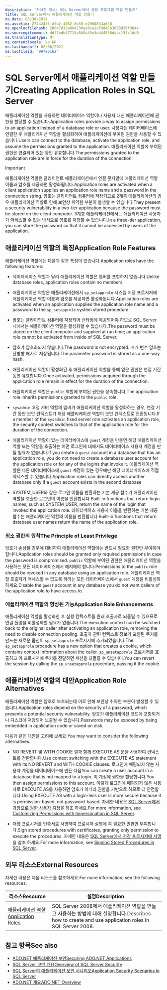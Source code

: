 ```yaml
---
description: '자세한 정보: SQL Server에서 응용 프로그램 역할 만들기'
title: SQL Server에서 애플리케이션 역할 만들기
ms.date: 03/30/2017
ms.assetid: 27442435-dfb2-4062-8c59-e2960833a638
ms.openlocfilehash: 20047d12a004230aebca1cf9d42b3893d36f3844
ms.sourcegitcommit: ddf7edb67715a5b9a45e3dd44536dabc153c1de0
ms.translationtype: MT
ms.contentlocale: ko-KR
ms.lasthandoff: 02/06/2021
ms.locfileid: "99786162"
---
```

# <a name="creating-application-roles-in-sql-server"></a><span data-ttu-id="4d9bd-103">SQL Server에서 애플리케이션 역할 만들기</span><span class="sxs-lookup"><span data-stu-id="4d9bd-103">Creating Application Roles in SQL Server</span></span>

<span data-ttu-id="4d9bd-104">애플리케이션 역할을 사용하면 데이터베이스 역할이나 사용자 대신 애플리케이션에 권한을 할당할 수 있습니다.</span><span class="sxs-lookup"><span data-stu-id="4d9bd-104">Application roles provide a way to assign permissions to an application instead of a database role or user.</span></span> <span data-ttu-id="4d9bd-105">사용자는 데이터베이스에 연결한 후 애플리케이션 역할을 활성화하여 애플리케이션에 부여된 권한을 사용할 수 있습니다.</span><span class="sxs-lookup"><span data-stu-id="4d9bd-105">Users can connect to the database, activate the application role, and assume the permissions granted to the application.</span></span> <span data-ttu-id="4d9bd-106">애플리케이션 역할에 부여된 권한은 연결되어 있는 동안 유효합니다.</span><span class="sxs-lookup"><span data-stu-id="4d9bd-106">The permissions granted to the application role are in force for the duration of the connection.</span></span>  
  
> [!IMPORTANT]
> <span data-ttu-id="4d9bd-107">애플리케이션 역할은 클라이언트 애플리케이션에서 연결 문자열에 애플리케이션 역할 이름과 암호를 제공하면 활성화됩니다.</span><span class="sxs-lookup"><span data-stu-id="4d9bd-107">Application roles are activated when a client application supplies an application role name and a password in the connection string.</span></span> <span data-ttu-id="4d9bd-108">암호는 클라이언트 컴퓨터에 저장되므로 2계층 애플리케이션의 경우 애플리케이션 역할로 인해 보안상 취약한 부분이 발생할 수 있습니다.</span><span class="sxs-lookup"><span data-stu-id="4d9bd-108">They present a security vulnerability in a two-tier application because the password must be stored on the client computer.</span></span> <span data-ttu-id="4d9bd-109">3계층 애플리케이션에서는 애플리케이션 사용자가 액세스할 수 없는 방식으로 암호를 저장할 수 있습니다.</span><span class="sxs-lookup"><span data-stu-id="4d9bd-109">In a three-tier application, you can store the password so that it cannot be accessed by users of the application.</span></span>  
  
## <a name="application-role-features"></a><span data-ttu-id="4d9bd-110">애플리케이션 역할의 특징</span><span class="sxs-lookup"><span data-stu-id="4d9bd-110">Application Role Features</span></span>  

 <span data-ttu-id="4d9bd-111">애플리케이션 역할에는 다음과 같은 특징이 있습니다.</span><span class="sxs-lookup"><span data-stu-id="4d9bd-111">Application roles have the following features:</span></span>  
  
- <span data-ttu-id="4d9bd-112">데이터베이스 역할과 달리 애플리케이션 역할은 멤버를 포함하지 않습니다.</span><span class="sxs-lookup"><span data-stu-id="4d9bd-112">Unlike database roles, application roles contain no members.</span></span>  
  
- <span data-ttu-id="4d9bd-113">애플리케이션 역할은 애플리케이션에서 `sp_setapprole` 시스템 저장 프로시저에 애플리케이션 역할 이름과 암호를 제공하면 활성화됩니다.</span><span class="sxs-lookup"><span data-stu-id="4d9bd-113">Application roles are activated when an application supplies the application role name and a password to the `sp_setapprole` system stored procedure.</span></span>  
  
- <span data-ttu-id="4d9bd-114">암호는 클라이언트 컴퓨터에 저장되어 런타임에 제공되어야 하므로 SQL Server 내에서는 애플리케이션 역할을 활성화할 수 없습니다.</span><span class="sxs-lookup"><span data-stu-id="4d9bd-114">The password must be stored on the client computer and supplied at run time; an application role cannot be activated from inside of SQL Server.</span></span>  
  
- <span data-ttu-id="4d9bd-115">암호가 암호화되지 않습니다.</span><span class="sxs-lookup"><span data-stu-id="4d9bd-115">The password is not encrypted.</span></span> <span data-ttu-id="4d9bd-116">매개 변수 암호는 단방향 해시로 저장됩니다.</span><span class="sxs-lookup"><span data-stu-id="4d9bd-116">The parameter password is stored as a one-way hash.</span></span>  
  
- <span data-ttu-id="4d9bd-117">애플리케이션 역할이 활성화된 후 애플리케이션 역할을 통해 얻은 권한은 연결 기간 동안 유효합니다.</span><span class="sxs-lookup"><span data-stu-id="4d9bd-117">Once activated, permissions acquired through the application role remain in effect for the duration of the connection.</span></span>  
  
- <span data-ttu-id="4d9bd-118">애플리케이션 역할은 `public` 역할에 부여된 권한을 상속합니다.</span><span class="sxs-lookup"><span data-stu-id="4d9bd-118">The application role inherits permissions granted to the `public` role.</span></span>  
  
- <span data-ttu-id="4d9bd-119">`sysadmin` 고정 서버 역할의 멤버가 애플리케이션 역할을 활성화하는 경우, 연결 기간 동안 보안 컨텍스트가 해당 애플리케이션 역할의 보안 컨텍스트로 전환됩니다.</span><span class="sxs-lookup"><span data-stu-id="4d9bd-119">If a member of the `sysadmin` fixed server role activates an application role, the security context switches to that of the application role for the duration of the connection.</span></span>  
  
- <span data-ttu-id="4d9bd-120">애플리케이션 역할이 있는 데이터베이스에 `guest` 계정을 만들면 해당 애플리케이션 역할 또는 역할을 호출하는 어떤 로그인에 대해서도 데이터베이스 사용자 계정을 만들 필요가 없습니다.</span><span class="sxs-lookup"><span data-stu-id="4d9bd-120">If you create a `guest` account in a database that has an application role, you do not need to create a database user account for the application role or for any of the logins that invoke it.</span></span> <span data-ttu-id="4d9bd-121">애플리케이션 역할은 다른 데이터베이스에 `guest` 계정이 있는 경우에만 해당 데이터베이스에 직접 액세스할 수 있습니다.</span><span class="sxs-lookup"><span data-stu-id="4d9bd-121">Application roles can directly access another database only if a `guest` account exists in the second database</span></span>  
  
- <span data-ttu-id="4d9bd-122">SYSTEM_USER와 같은 로그인 이름을 반환하는 기본 제공 함수가 애플리케이션 역할을 호출한 로그인의 이름을 반환합니다.</span><span class="sxs-lookup"><span data-stu-id="4d9bd-122">Built-in functions that return login names, such as SYSTEM_USER, return the name of the login that invoked the application role.</span></span> <span data-ttu-id="4d9bd-123">데이터베이스 사용자 이름을 반환하는 기본 제공 함수는 애플리케이션 역할의 이름을 반환합니다.</span><span class="sxs-lookup"><span data-stu-id="4d9bd-123">Built-in functions that return database user names return the name of the application role.</span></span>  
  
### <a name="the-principle-of-least-privilege"></a><span data-ttu-id="4d9bd-124">최소 권한의 원칙</span><span class="sxs-lookup"><span data-stu-id="4d9bd-124">The Principle of Least Privilege</span></span>  

 <span data-ttu-id="4d9bd-125">암호가 손상될 경우에 대비하여 애플리케이션 역할에는 반드시 필요한 권한만 부여해야 합니다.</span><span class="sxs-lookup"><span data-stu-id="4d9bd-125">Application roles should be granted only required permissions in case the password is compromised.</span></span> <span data-ttu-id="4d9bd-126">`public` 역할에 부여된 권한은 애플리케이션 역할을 사용하는 모든 데이터베이스에서 해지해야 합니다.</span><span class="sxs-lookup"><span data-stu-id="4d9bd-126">Permissions to the `public` role should be revoked in any database using an application role.</span></span> <span data-ttu-id="4d9bd-127">애플리케이션 역할 호출자가 액세스할 수 없도록 하려는 모든 데이터베이스에서 `guest` 계정을 비활성화하세요.</span><span class="sxs-lookup"><span data-stu-id="4d9bd-127">Disable the `guest` account in any database you do not want callers of the application role to have access to.</span></span>  
  
### <a name="application-role-enhancements"></a><span data-ttu-id="4d9bd-128">애플리케이션 역할의 향상된 기능</span><span class="sxs-lookup"><span data-stu-id="4d9bd-128">Application Role Enhancements</span></span>  

 <span data-ttu-id="4d9bd-129">애플리케이션 역할을 활성화한 후 실행 컨텍스트를 원래 호출자로 되돌릴 수 있으므로 연결 풀링을 비활성화할 필요가 없습니다.</span><span class="sxs-lookup"><span data-stu-id="4d9bd-129">The execution context can be switched back to the original caller after activating an application role, removing the need to disable connection pooling.</span></span> <span data-ttu-id="4d9bd-130">호출자 관련 컨텍스트 정보가 포함된 쿠키를 만드는 새로운 옵션이 `sp_setapprole` 프로시저에 추가되었습니다.</span><span class="sxs-lookup"><span data-stu-id="4d9bd-130">The `sp_setapprole` procedure has a new option that creates a cookie, which contains context information about the caller.</span></span> <span data-ttu-id="4d9bd-131">`sp_unsetapprole` 프로시저를 호출하고 이 프로시저에 쿠키를 전달하면 세션을 되돌릴 수 있습니다.</span><span class="sxs-lookup"><span data-stu-id="4d9bd-131">You can revert the session by calling the `sp_unsetapprole` procedure, passing it the cookie.</span></span>  
  
## <a name="application-role-alternatives"></a><span data-ttu-id="4d9bd-132">애플리케이션 역할의 대안</span><span class="sxs-lookup"><span data-stu-id="4d9bd-132">Application Role Alternatives</span></span>  

 <span data-ttu-id="4d9bd-133">애플리케이션 역할은 암호로 보호되는데 이로 인해 보안상 취약한 부분이 발생할 수 있습니다.</span><span class="sxs-lookup"><span data-stu-id="4d9bd-133">Application roles depend on the security of a password, which presents a potential security vulnerability.</span></span> <span data-ttu-id="4d9bd-134">암호가 애플리케이션 코드에 포함되거나 디스크에 저장되어 노출될 수 있습니다.</span><span class="sxs-lookup"><span data-stu-id="4d9bd-134">Passwords may be exposed by being embedded in application code or saved on disk.</span></span>  
  
 <span data-ttu-id="4d9bd-135">다음과 같은 대안을 고려해 보세요.</span><span class="sxs-lookup"><span data-stu-id="4d9bd-135">You may want to consider the following alternatives.</span></span>  
  
- <span data-ttu-id="4d9bd-136">NO REVERT 및 WITH COOKIE 절과 함께 EXECUTE AS 문을 사용하여 컨텍스트를 전환합니다.</span><span class="sxs-lookup"><span data-stu-id="4d9bd-136">Use context switching with the EXECUTE AS statement with its NO REVERT and WITH COOKIE clauses.</span></span> <span data-ttu-id="4d9bd-137">로그인에 매핑되지 않는 사용자 계정을 데이터베이스에 만든 다음</span><span class="sxs-lookup"><span data-stu-id="4d9bd-137">You can create a user account in a database that is not mapped to a login.</span></span> <span data-ttu-id="4d9bd-138">이 계정에 권한을 할당합니다.</span><span class="sxs-lookup"><span data-stu-id="4d9bd-138">You then assign permissions to this account.</span></span> <span data-ttu-id="4d9bd-139">이렇게 로그인에 매핑되지 않은 사용자로 EXECUTE AS를 사용하면 암호가 아니라 권한을 기반으로 하므로 더 안전합니다.</span><span class="sxs-lookup"><span data-stu-id="4d9bd-139">Using EXECUTE AS with a login-less user is more secure because it is permission-based, not password-based.</span></span> <span data-ttu-id="4d9bd-140">자세한 내용은 [SQL Server에서 가장으로 권한 사용자 지정](customizing-permissions-with-impersonation-in-sql-server.md)을 참조 하세요.</span><span class="sxs-lookup"><span data-stu-id="4d9bd-140">For more information, see [Customizing Permissions with Impersonation in SQL Server](customizing-permissions-with-impersonation-in-sql-server.md).</span></span>  
  
- <span data-ttu-id="4d9bd-141">저장 프로시저를 인증서로 서명하여 프로시저 실행에 꼭 필요한 권한만 부여합니다.</span><span class="sxs-lookup"><span data-stu-id="4d9bd-141">Sign stored procedures with certificates, granting only permission to execute the procedures.</span></span> <span data-ttu-id="4d9bd-142">자세한 내용은 [SQL Server에서 저장 프로시저에 서명](signing-stored-procedures-in-sql-server.md)을 참조 하세요.</span><span class="sxs-lookup"><span data-stu-id="4d9bd-142">For more information, see [Signing Stored Procedures in SQL Server](signing-stored-procedures-in-sql-server.md).</span></span>  
  
## <a name="external-resources"></a><span data-ttu-id="4d9bd-143">외부 리소스</span><span class="sxs-lookup"><span data-stu-id="4d9bd-143">External Resources</span></span>  

 <span data-ttu-id="4d9bd-144">자세한 내용은 다음 리소스를 참조하세요.</span><span class="sxs-lookup"><span data-stu-id="4d9bd-144">For more information, see the following resources.</span></span>  
  
|<span data-ttu-id="4d9bd-145">리소스</span><span class="sxs-lookup"><span data-stu-id="4d9bd-145">Resource</span></span>|<span data-ttu-id="4d9bd-146">설명</span><span class="sxs-lookup"><span data-stu-id="4d9bd-146">Description</span></span>|  
|--------------|-----------------|  
|[<span data-ttu-id="4d9bd-147">애플리케이션 역할</span><span class="sxs-lookup"><span data-stu-id="4d9bd-147">Application Roles</span></span>](/sql/relational-databases/security/authentication-access/application-roles)|<span data-ttu-id="4d9bd-148">SQL Server 2008에서 애플리케이션 역할을 만들고 사용하는 방법에 대해 설명합니다.</span><span class="sxs-lookup"><span data-stu-id="4d9bd-148">Describes how to create and use application roles in SQL Server 2008.</span></span>|  
  
## <a name="see-also"></a><span data-ttu-id="4d9bd-149">참고 항목</span><span class="sxs-lookup"><span data-stu-id="4d9bd-149">See also</span></span>

- [<span data-ttu-id="4d9bd-150">ADO.NET 애플리케이션 보안</span><span class="sxs-lookup"><span data-stu-id="4d9bd-150">Securing ADO.NET Applications</span></span>](../securing-ado-net-applications.md)
- [<span data-ttu-id="4d9bd-151">SQL Server 보안 개요</span><span class="sxs-lookup"><span data-stu-id="4d9bd-151">Overview of SQL Server Security</span></span>](overview-of-sql-server-security.md)
- [<span data-ttu-id="4d9bd-152">SQL Server의 애플리케이션 보안 시나리오</span><span class="sxs-lookup"><span data-stu-id="4d9bd-152">Application Security Scenarios in SQL Server</span></span>](application-security-scenarios-in-sql-server.md)
- [<span data-ttu-id="4d9bd-153">ADO.NET 개요</span><span class="sxs-lookup"><span data-stu-id="4d9bd-153">ADO.NET Overview</span></span>](../ado-net-overview.md)
